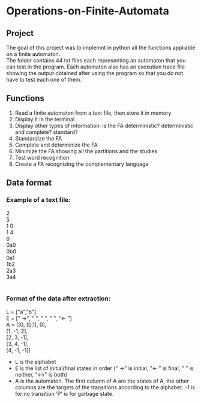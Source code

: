 # Operations-on-Finite-Automata
## Project
The goal of this project was to implemnt in python all the functions appliable on a finite automaton.<br>
The folder contains 44 txt files each representing an automaton that you can test in the program. Each automaton also has an exexution trace file showing the output obtained after using the program so that you do not have to test each one of them.
## Functions
1. Read a finite automaton from a text file, then store it in memory
2. Display it in the terminal
3. Display other types of information: is the FA deterministic? deterministic and complete? standard?
4. Standardize the FA
5. Complete and determinize the FA
6. Minimize the FA showing all the partitions and the studies
7. Test word recognition
8. Create a FA recognizing the complementary language
## Data format
### Example of a text file:<br>
2<br>
5<br>
1 0<br>
1 4<br>
6<br>
0a0<br>
0b0<br>
0a1<br>
1b2<br>
2a3<br>
3a4<br>
<br>
### Format of the data after extraction:<br>
L = ["a","b"]<br>
E = [" ->", "   ", "   ", "   ", "<- "]<br>
A = [[0, [0,1], 0],<br>
     [1, -1, 2],<br>
     [2, 3, -1],<br>
     [3, 4, -1],<br>
     [4, -1, -1]]<br> 

- L is the alphabet
- E is the list of initial/final states in order (" ->" is initial, "<- " is final, "   " is neither, "<->" is both)
- A is the automaton. The first column of A are the states of A, the other columns are the targets of the transitions according to the alphabet. -1 is for no transition 'P' is for garbage state.
